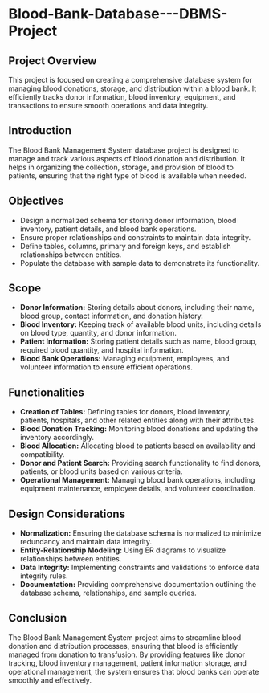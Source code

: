 # Blood-Bank-Database---DBMS-Project

## Project Overview

This project is focused on creating a comprehensive database system for managing blood donations, storage, and distribution within a blood bank. It efficiently tracks donor information, blood inventory, equipment, and transactions to ensure smooth operations and data integrity.

## Introduction

The Blood Bank Management System database project is designed to manage and track various aspects of blood donation and distribution. It helps in organizing the collection, storage, and provision of blood to patients, ensuring that the right type of blood is available when needed.

## Objectives

- Design a normalized schema for storing donor information, blood inventory, patient details, and blood bank operations.
- Ensure proper relationships and constraints to maintain data integrity.
- Define tables, columns, primary and foreign keys, and establish relationships between entities.
- Populate the database with sample data to demonstrate its functionality.

## Scope

- **Donor Information:** Storing details about donors, including their name, blood group, contact information, and donation history.
- **Blood Inventory:** Keeping track of available blood units, including details on blood type, quantity, and donor information.
- **Patient Information:** Storing patient details such as name, blood group, required blood quantity, and hospital information.
- **Blood Bank Operations:** Managing equipment, employees, and volunteer information to ensure efficient operations.

## Functionalities

- **Creation of Tables:** Defining tables for donors, blood inventory, patients, hospitals, and other related entities along with their attributes.
- **Blood Donation Tracking:** Monitoring blood donations and updating the inventory accordingly.
- **Blood Allocation:** Allocating blood to patients based on availability and compatibility.
- **Donor and Patient Search:** Providing search functionality to find donors, patients, or blood units based on various criteria.
- **Operational Management:** Managing blood bank operations, including equipment maintenance, employee details, and volunteer coordination.

## Design Considerations

- **Normalization:** Ensuring the database schema is normalized to minimize redundancy and maintain data integrity.
- **Entity-Relationship Modeling:** Using ER diagrams to visualize relationships between entities.
- **Data Integrity:** Implementing constraints and validations to enforce data integrity rules.
- **Documentation:** Providing comprehensive documentation outlining the database schema, relationships, and sample queries.

## Conclusion

The Blood Bank Management System project aims to streamline blood donation and distribution processes, ensuring that blood is efficiently managed from donation to transfusion. By providing features like donor tracking, blood inventory management, patient information storage, and operational management, the system ensures that blood banks can operate smoothly and effectively.
